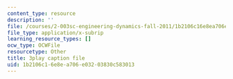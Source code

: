 ```yaml
---
content_type: resource
description: ''
file: /courses/2-003sc-engineering-dynamics-fall-2011/1b2106c16e8ea706e03203830c583013_lFedznDnPZc.srt
file_type: application/x-subrip
learning_resource_types: []
ocw_type: OCWFile
resourcetype: Other
title: 3play caption file
uid: 1b2106c1-6e8e-a706-e032-03830c583013
---
```


